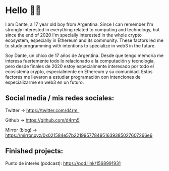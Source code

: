 # Hello 👋🏻

I am Dante, a 17 year old boy from Argentina. Since I can remember I'm strongly interested in everything related to computing and technology, but since the end of 2020 I'm specially interested in the whole crypto ecosystem, especially in Ethereum and its community. These factors led me to study programming with intentions to specialize in web3 in the future. 

Soy Dante, un chico de 17 años de Argentina. Desde que tengo memoria me interesa fuertemente todo lo relacionado a la computación y tecnología, pero desde finales de 2020 estoy especialmente interesado por todo el ecosistema crypto, especialmente en Ethereum y su comunidad. Estos factores me llevaron a estudiar programación con intenciones de especializarme en web3 en un futuro. 


## Social media / mis redes sociales:

Twitter → https://twitter.com/d4rm_

Github → https://github.com/d4rm5

Mirror (blog) → https://mirror.xyz/0x021584e57b2219957784951639385027607266e6


## Finished projects:

Punto de interés (podcast): https://pod.link/1568991931
